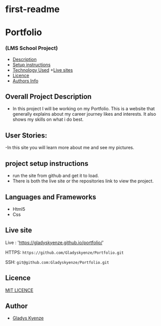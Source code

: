 # first-readme
# Portfolio

### (LMS School Project)

+ [Description](#overall-project-description)
+ [Setup instructions](#setup-instructions)
+ [Technology Used](#languages-and-frameworks)
+[Live sites](#live-sistes)
+ [Licence](#Licence)
+ [Authors Info](#Author)
## Overall Project Description

- In this project I will be working on my Portfolio. This is a website that generally explains about my career journey likes and interests. It also shows my skills on what i do best.

## User Stories:
-In this site you will learn more about me and see my pictures.

## project setup instructions
 - run the site from github and get it to load.
 - There is both the live site or the repositories link to view the project.
 
## Languages and Frameworks

- Html5
- Css 

## Live site 
Live : 'https://gladyskyenze.github.io/portfolio/'

HTTPS: `https://github.com/Gladyskyenze/Portfolio.git`

SSH: `git@github.com:Gladyskyenze/Portfolio.git`

## Licence
[MIT LICENCE](LICENSE)
## Author

- [Gladys Kyenze](https://github.com/Gladyskyenze/Portfolio)